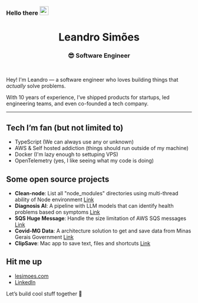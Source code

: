 <h3>Hello there <img src="https://github.com/TheDudeThatCode/TheDudeThatCode/blob/master/Assets/Hi.gif" width="24" /> </h3>



<div align="center">
  <h1>Leandro Simões</h1>
  <h3>😎 Software Engineer</h3><br>
</div>


Hey! I'm Leandro — a software engineer who loves building things that *actually* solve problems.

With 10 years of experience, I’ve shipped products for startups, led engineering teams, and even co-founded a tech company.

---

## Tech I’m fan (but not limited to)

- TypeScript (We can always use any or unknown)
- AWS & Self hosted addiction (things should run outside of my machine)
- Docker (I'm lazy enough to settuping VPS)
- OpenTelemetry (yes, I like seeing what my code is doing)  

## Some open source projects

- **Clean-node**: List all "node_modules" directories using multi-thread ability of Node environment [Link](https://github.com/lesimoes/clean-node)
- **Diagnosis AI**: A pipeline with LLM models that can identify health problems based on symptoms [Link](https://github.com/lesimoes/diagnosis-chatbot)
- **SQS Huge Message**: Handle the size limitation of AWS SQS messages [Link](https://github.com/lesimoes/sqs-huge-message)
- **Covid-MG Data**: A architecture solution to get and save data from Minas Gerais Government [Link](https://github.com/lesimoes/COVID-MG)
- **ClipSave**: Mac app to save text, files and shortcuts [Link](https://github.com/lesimoes/clip-save)



## Hit me up

- [lesimoes.com](https://lesimoes.com)  
- [LinkedIn](https://www.linkedin.com/in/lesimoess/)  


Let’s build cool stuff together 🚀

